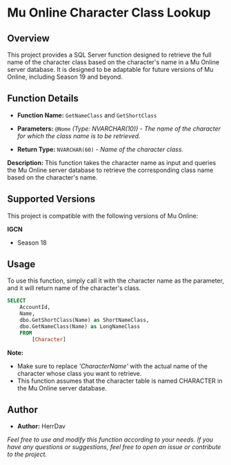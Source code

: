 
# Mu Online Character Class Lookup

## Overview
This project provides a SQL Server function designed to retrieve the full name of the character class based on the character's name in a Mu Online server database. It is designed to be adaptable for future versions of Mu Online, including Season 19 and beyond.
## Function Details
- **Function Name:** `GetNameClass` and `GetShortClass`

- **Parameters:** `@Nome` *(Type: NVARCHAR(10)) - The name of the character for which the class name is to be retrieved.*

- **Return Type:** `NVARCHAR(60)` - *Name of the character class.*

**Description:** This function takes the character name as input and queries the Mu Online server database to retrieve the corresponding class name based on the character's name.
## Supported Versions
This project is compatible with the following versions of Mu Online:

**IGCN**
- Season 18
## Usage
To use this function, simply call it with the character name as the parameter, and it will return name of the character's class.

```sql
SELECT 
	AccountId, 
	Name, 
	dbo.GetShortClass(Name) as ShortNameClass, 
	dbo.GetNameClass(Name) as LongNameClass 
	FROM 
		[Character]
```
**Note:**
- Make sure to replace *'CharacterName'* with the actual name of the character whose class you want to retrieve.
- This function assumes that the character table is named CHARACTER in the Mu Online server database.
## Author
- **Author:** HerrDav

*Feel free to use and modify this function according to your needs. If you have any questions or suggestions, feel free to open an issue or contribute to the project.*
